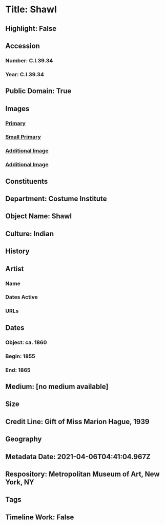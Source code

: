 # Title: Shawl
## Highlight: False
## Accession
### Number: C.I.39.34
### Year: C.I.39.34
## Public Domain: True
## Images
### [Primary](https://images.metmuseum.org/CRDImages/ci/original/CI39.34.jpg)
### [Small Primary](https://images.metmuseum.org/CRDImages/ci/web-large/CI39.34.jpg)
### [Additional Image](https://images.metmuseum.org/CRDImages/ci/original/CI39.34_d1.jpg)
### [Additional Image](https://images.metmuseum.org/CRDImages/ci/original/CI39.34_d2.jpg)
## Constituents
## Department: Costume Institute
## Object Name: Shawl
## Culture: Indian
## History
## Artist
### Name
### Dates Active
### URLs
## Dates
### Object: ca. 1860
### Begin: 1855
### End: 1865
## Medium: [no medium available]
## Size
## Credit Line: Gift of Miss Marion Hague, 1939
## Geography
## Metadata Date: 2021-04-06T04:41:04.967Z
## Respository: Metropolitan Museum of Art, New York, NY
## Tags
## Timeline Work: False